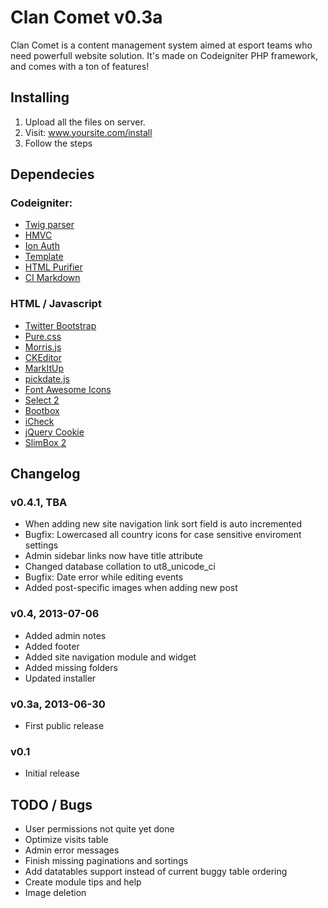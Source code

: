 Clan Comet v0.3a
================

Clan Comet is a content management system aimed at esport teams who need powerfull website solution. It's made on Codeigniter PHP framework, and comes with a ton of features!

Installing
----------
1. Upload all the files on server.
2. Visit: www.yoursite.com/install
3. Follow the steps

Dependecies
-----------
### Codeigniter:
* [Twig parser](https://github.com/zjvren/CI-Twig-Parser)
* [HMVC](https://bitbucket.org/wiredesignz/codeigniter-modular-extensions-hmvc/)
* [Ion Auth](http://benedmunds.com/ion_auth/)
* [Template](http://getsparks.org/packages/template/show)
* [HTML Purifier](http://htmlpurifier.org/)
* [CI Markdown](https://github.com/jonlabelle/ci-markdown)

### HTML / Javascript
* [Twitter Bootstrap](http://twitter.github.io/bootstrap/)
* [Pure.css](http://purecss.io/)
* [Morris.js](http://www.oesmith.co.uk/morris.js/index.html)
* [CKEditor](http://ckeditor.com/)
* [MarkItUp](http://markitup.jaysalvat.com/home/)
* [pickdate.js](http://amsul.ca/pickadate.js/)
* [Font Awesome Icons](http://fortawesome.github.io/Font-Awesome/)
* [Select 2](http://ivaynberg.github.io/select2/)
* [Bootbox](http://bootboxjs.com/)
* [iCheck](http://damirfoy.com/iCheck/)
* [jQuery Cookie](https://github.com/carhartl/jquery-cookie)
* [SlimBox 2](http://www.digitalia.be/software/slimbox2/)

Changelog
----------
### v0.4.1, TBA
- When adding new site navigation link sort field is auto incremented
- Bugfix: Lowercased all country icons for case sensitive enviroment settings
- Admin sidebar links now have title attribute
- Changed database collation to ut8_unicode_ci
- Bugfix: Date error while editing events
- Added post-specific images when adding new post

### v0.4, 2013-07-06
- Added admin notes
- Added footer
- Added site navigation module and widget
- Added missing folders
- Updated installer

### v0.3a, 2013-06-30
- First public release

### v0.1
- Initial release

TODO / Bugs
-----------
- User permissions not quite yet done
- Optimize visits table
- Admin error messages
- Finish missing paginations and sortings
- Add datatables support instead of current buggy table ordering
- Create module tips and help
- Image deletion